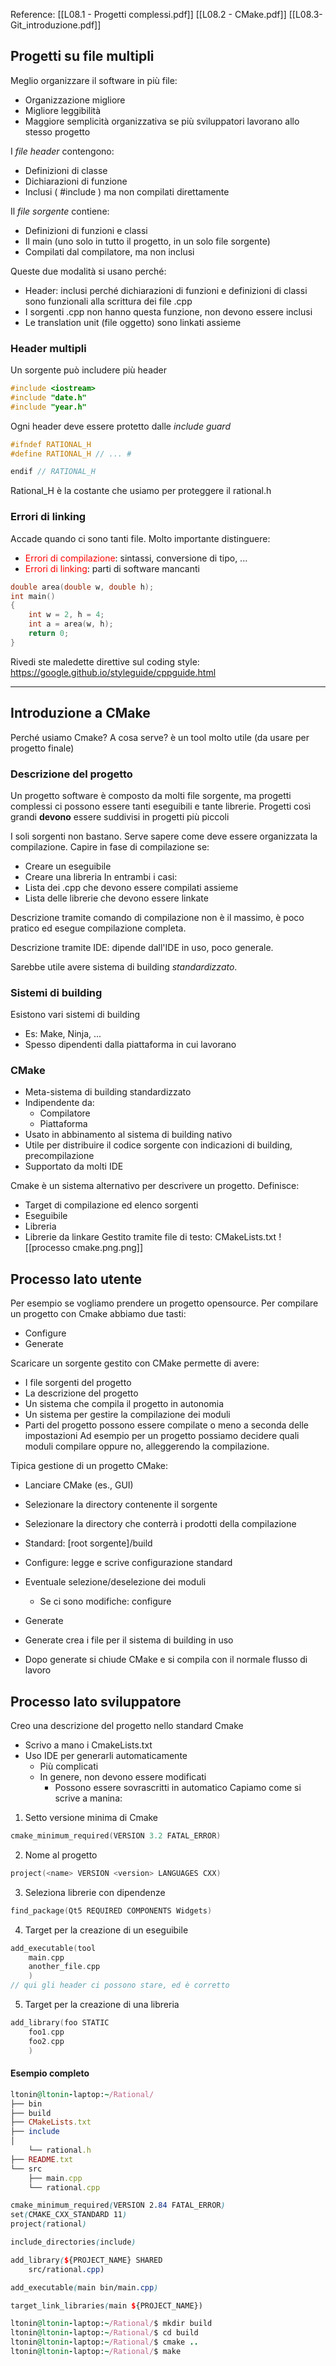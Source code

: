 Reference:
[[L08.1 - Progetti complessi.pdf]]
[[L08.2 - CMake.pdf]]
[[L08.3-Git_introduzione.pdf]]
## Progetti su file multipli
Meglio organizzare il software in più file:
- Organizzazione migliore
- Migliore leggibilità
- Maggiore semplicità organizzativa se più sviluppatori lavorano allo stesso progetto

I *file header* contengono:
- Definizioni di classe
- Dichiarazioni di funzione
- Inclusi ( #include ) ma non compilati direttamente

Il *file sorgente* contiene:
- Definizioni di funzioni e classi
- Il main (uno solo in tutto il progetto, in un solo file sorgente)
- Compilati dal compilatore, ma non inclusi 

Queste due modalità si usano perché:
- Header: inclusi perché dichiarazioni di funzioni e definizioni di classi sono funzionali alla scrittura dei file .cpp 
- I sorgenti .cpp non hanno questa funzione, non devono essere inclusi 
- Le translation unit (file oggetto) sono linkati assieme

### Header multipli
Un sorgente può includere più header

```c++
#include <iostream> 
#include "date.h" 
#include "year.h"
```

Ogni header deve essere protetto dalle *include guard*
```c++
#ifndef RATIONAL_H 
#define RATIONAL_H // ... #

endif // RATIONAL_H
```
Rational_H è la costante che usiamo per proteggere il rational.h

### Errori di linking
Accade quando ci sono tanti file. Molto importante distinguere:
- <span style="color:#ff0000">Errori di compilazione</span>: sintassi, conversione di tipo, ...
- <span style="color:#ff0000">Errori di linking</span>: parti di software mancanti
```c++
double area(double w, double h); 
int main() 
{ 
	int w = 2, h = 4; 
	int a = area(w, h); 
	return 0; 
}
```

Rivedi ste maledette direttive sul coding style: https://google.github.io/styleguide/cppguide.html

---
## Introduzione a CMake
Perché usiamo Cmake? A cosa serve?
è un tool molto utile (da usare per progetto finale)
### Descrizione del progetto
Un progetto software è composto da molti file sorgente, ma progetti complessi ci possono essere tanti eseguibili e tante librerie.
Progetti così grandi **devono** essere suddivisi in progetti più piccoli

I soli sorgenti non bastano. Serve sapere come deve essere organizzata la compilazione. 
Capire in fase di compilazione se:
- Creare un eseguibile
- Creare una libreria
In entrambi i casi:
-  Lista dei .cpp che devono essere compilati assieme
- Lista delle librerie che devono essere linkate

Descrizione tramite comando di compilazione non è il massimo, è poco pratico ed esegue compilazione completa.

Descrizione tramite IDE: dipende dall'IDE in uso, poco generale.

Sarebbe utile avere sistema di building *standardizzato*.
### Sistemi di building
Esistono vari sistemi di building 
- Es: Make, Ninja, ... 
- Spesso dipendenti dalla piattaforma in cui lavorano

### CMake
- Meta-sistema di building standardizzato
- Indipendente da:
	- Compilatore 
	- Piattaforma
- Usato in abbinamento al sistema di building nativo
- Utile per distribuire il codice sorgente con indicazioni di building, precompilazione
- Supportato da molti IDE

Cmake è un sistema alternativo per descrivere un progetto. Definisce:
- Target di compilazione ed elenco sorgenti 
- Eseguibile 
- Libreria 
- Librerie da linkare
Gestito tramite file di testo: CMakeLists.txt
![[processo cmake.png.png]]

## Processo lato utente
Per esempio se vogliamo prendere un progetto opensource.
Per compilare un progetto con Cmake abbiamo due tasti:
- Configure
- Generate

Scaricare un sorgente gestito con CMake permette di avere: 
- I file sorgenti del progetto 
- La descrizione del progetto 
- Un sistema che compila il progetto in autonomia 
- Un sistema per gestire la compilazione dei moduli 
- Parti del progetto possono essere compilate o meno a seconda delle impostazioni
Ad esempio per un progetto possiamo decidere quali moduli compilare oppure no, alleggerendo la compilazione.

Tipica gestione di un progetto CMake:
- Lanciare CMake (es., GUI) 
- Selezionare la directory contenente il sorgente 
- Selezionare la directory che conterrà i prodotti della compilazione 
- Standard: [root sorgente]/build 
- Configure: legge e scrive configurazione standard
- Eventuale selezione/deselezione dei moduli 
	- Se ci sono modifiche: configure 
- Generate

- Generate crea i file per il sistema di building in uso 
- Dopo generate si chiude CMake e si compila con il normale flusso di lavoro

## Processo lato sviluppatore
Creo una descrizione del progetto nello standard Cmake
- Scrivo a mano i CmakeLists.txt
- Uso IDE per generarli automaticamente
	- Più complicati
	- In genere, non devono essere modificati
		- Possono essere sovrascritti in automatico
Capiamo come si scrive a manina:

1. Setto versione minima di Cmake
```c++
cmake_minimum_required(VERSION 3.2 FATAL_ERROR)
```
2. Nome al progetto
```c++
project(<name> VERSION <version> LANGUAGES CXX)
```
3. Seleziona librerie con dipendenze
```c++
find_package(Qt5 REQUIRED COMPONENTS Widgets)
```
4. Target per la creazione di un eseguibile
```c++
add_executable(tool
	main.cpp
	another_file.cpp		  
	)
// qui gli header ci possono stare, ed è corretto
```
5. Target per la creazione di una libreria 
```c++
add_library(foo STATIC
	foo1.cpp	
	foo2.cpp
	)
```

#### Esempio completo

```ruby
ltonin@ltonin-laptop:~/Rational/ 
├── bin 
├── build 
├── CMakeLists.txt 
├── include 
│ 
	└── rational.h 
├── README.txt 
└── src 
	├── main.cpp 
	└── rational.cpp
```

```scss
cmake_minimum_required(VERSION 2.84 FATAL_ERROR) 
set(CMAKE_CXX_STANDARD 11) 
project(rational) 

include_directories(include) 

add_library(${PROJECT_NAME} SHARED 
	src/rational.cpp) 

add_executable(main bin/main.cpp) 

target_link_libraries(main ${PROJECT_NAME})
```

```ruby
ltonin@ltonin-laptop:~/Rational/$ mkdir build 
ltonin@ltonin-laptop:~/Rational/$ cd build 
ltonin@ltonin-laptop:~/Rational/$ cmake .. 
ltonin@ltonin-laptop:~/Rational/$ make
```
